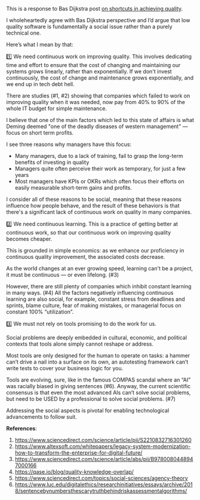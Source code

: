This is a response to Bas Dijkstra post [on shortcuts in achieving quality](https://www.linkedin.com/posts/basdijkstra_if-theres-anything-ive-learned-in-the-17-activity-7129007348005638144-k5Q2).

I wholeheartedly agree with Bas Dijkstra perspective and I’d argue that low quality software is fundamentally a social issue rather than a purely technical one. 

Here’s what I mean by that: 

1️⃣ We need continuous work on improving quality. This involves dedicating time and effort to ensure that the cost of changing and maintaining our systems grows linearly, rather than exponentially. If we don't invest continuously, the cost of change and maintenance grows exponentially, and we end up in tech debt hell.

There are studies (#1, #2) showing that companies which failed to work on improving quality when it was needed, now pay from 40% to 90% of the whole IT budget for simple maintenance.

I believe that one of the main factors which led to this state of affairs is what Deming deemed "one of the deadly diseases of western management" — focus on short term profits.

I see three reasons why managers have this focus:
- Many managers, due to a lack of training, fail to grasp the long-term benefits of investing in quality
- Managers quite often perceive their work as temporary, for just a few years
- Most managers have KPIs or OKRs which often focus their efforts on easily measurable short-term gains and profits.

I consider all of these reasons to be social, meaning that these reasons influence how people behave, and the result of these behaviors is that there's a significant lack of continuous work on quality in many companies.

2️⃣ We need continuous learning. This is a practice of getting better at continuous work, so that our continuous work on improving quality becomes cheaper.

This is grounded in simple economics: as we enhance our proficiency in continuous quality improvement, the associated costs decrease.

As the world changes at an ever growing speed, learning can't be a project, it must be continuous — or even lifelong. (#3)

However, there are still plenty of companies which inhibit constant learning in many ways. (#4) All the factors negatively influencing continuous learning are also social, for example, constant stress from deadlines and sprints, blame culture, fear of making mistakes, or managerial focus on constant 100% “utilization”.

3️⃣ We must not rely on tools promising to do the work for us.

Social problems are deeply embedded in cultural, economic, and political contexts that tools alone simply cannot reshape or address.

Most tools are only designed for the human to operate on tasks: a hammer can’t drive a nail into a surface on its own, an autotesting framework can’t write tests to cover your business logic for you.

Tools are evolving, sure, like in the famous COMPAS scandal where an “AI” was racially biased in giving sentences (#6). Anyway, the current scientific consensus is that even the most advanced AIs can’t solve social problems, but need to be USED by a professional to solve social problems. (#7)

Addressing the social aspects is pivotal for enabling technological advancements to follow suit.

**References**:

1. https://www.sciencedirect.com/science/article/pii/S2210832716301260
2. https://www.altexsoft.com/whitepapers/legacy-system-modernization-how-to-transform-the-enterprise-for-digital-future/
3. https://www.sciencedirect.com/science/article/abs/pii/B9780080448947000166
4. https://qase.io/blog/quality-knowledge-overlap/
5. https://www.sciencedirect.com/topics/social-sciences/agency-theory
6. https://www.luc.edu/digitalethics/researchinitiatives/essays/archive/2018/sentencebynumbersthescarytruthbehindriskassessmentalgorithms/
